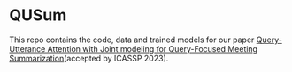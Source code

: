 # QUSum

This repo contains the code, data and trained models for our paper [Query-Utterance Attention with Joint modeling for Query-Focused Meeting Summarization](https://arxiv.org/abs/2303.04487)(accepted by ICASSP 2023).
